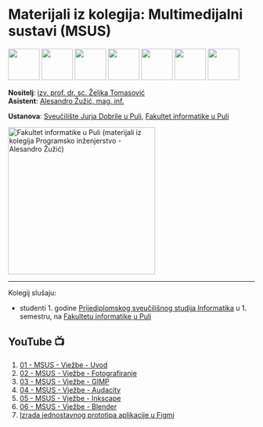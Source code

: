 # Materijali iz kolegija: Multimedijalni sustavi (MSUS)

<div >
  <img style="width: 64px; height: 64px;"
    src="https://github.com/user-attachments/assets/9cc585c4-c24e-4c71-973c-76706f8b0d09">
  <img style="width: 64px; height: 64px;"
    src="https://github.com/user-attachments/assets/d72e37b4-0b3a-4aed-b5da-9d6f302d45ab">
  <img style="width: 64px; height: 64px;"
    src="https://github.com/user-attachments/assets/9a81bc1f-148e-4a84-86c9-8f7297d6c9aa">
  <img style="width: 64px; height: 64px;"
    src="https://github.com/user-attachments/assets/995d7f72-3059-43ba-ad2c-b8b79f2036b7">
  <img style="width: 64px; height: 64px;"
    src="https://github.com/user-attachments/assets/21370037-1da9-46a8-a426-6e5597163c52">
  <img style="width: 64px; height: 64px;"
    src="https://github.com/user-attachments/assets/972870aa-8a93-446d-afbb-b0071e39457f">
  <img style="width: 64px; height: 64px;"
    src="https://github.com/user-attachments/assets/eee651a4-a8c0-4743-95c9-f9a3e9f6aadc">
</div>

**Nositelj**: [izv. prof. dr. sc. Željka Tomasović](https://iz.unizd.hr/o-nama/djelatnici/tomasovic-zeljka)  
**Asistent**: [Alesandro Žužić, mag. inf.](https://fipu.unipu.hr/fipu/alesandro.zuzic)

**Ustanova**: [Sveučilište Jurja Dobrile u Puli](https://www.unipu.hr/), [Fakultet informatike u Puli](https://fipu.unipu.hr/)

<picture>
  <source media="(prefers-color-scheme: dark)" srcset="./Skripte/Logo/FIPU_UNIPU_white.png">
  <source media="(prefers-color-scheme: light)" srcset="./Skripte/Logo/FIPU_UNIPU">
  <img alt="Fakultet informatike u Puli (materijali iz kolegija Programsko inženjerstvo - Alesandro Žužić)" 
       src="./Skripte/Logo/FIPU_UNIPU_white" width="300">
</picture>

---

Kolegij slušaju:
- studenti 1. godine [Prijediplomskog sveučilišnog studija Informatika](https://fipu.unipu.hr/fipu/studijski_programi/preddiplomski_sveucilisni_studij_informatika) u 1. semestru, na [Fakultetu informatike u Puli](https://fipu.unipu.hr/fipu)

## YouTube 📺

1. [01 - MSUS - Vježbe - Uvod](https://youtu.be/VX-WvtoyRc4)
2. [02 - MSUS - Vježbe - Fotografiranje](https://youtu.be/HmPSz5KTlAg)
3. [03 - MSUS - Vježbe - GIMP](https://youtu.be/VX-WvtoyRc4)
4. [04 - MSUS - Vježbe - Audacity](https://youtu.be/BYFQkYESd3c)
5. [05 - MSUS - Vježbe - Inkscape](https://youtu.be/3XXsO9bry18)
6. [06 - MSUS - Vježbe - Blender](https://youtu.be/5jtcTuVKHmI)
7. [Izrada jednostavnog prototipa aplikacije u Figmi](https://youtu.be/ZN6H-O2Nkcg)


